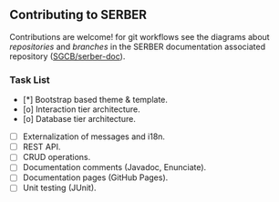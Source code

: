 Contributing to SERBER
----------------------

Contributions are welcome! for git workflows see the diagrams about *repositories* and *branches* in the SERBER documentation associated repository ([SGCB/serber-doc](https://github.com/SGCB/serber-doc)).



### Task List ###

- [*] Bootstrap based theme & template.
- [o] Interaction tier architecture.
- [o] Database tier architecture.
- [ ] Externalization of messages and i18n.
- [ ] REST API.
- [ ] CRUD operations.
- [ ] Documentation comments (Javadoc, Enunciate).
- [ ] Documentation pages (GitHub Pages).
- [ ] Unit testing (JUnit).
